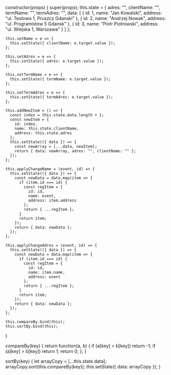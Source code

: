 constructor(props) {
super(props);
this.state = {
adres: "",
clientName: "",
termName: "",
termAdres: "",
data: [
{
id: 1,
name: "Jan Kowalski",
address: "ul. Testowa 1, Pruszcz Gdanski"
},
{
id: 2,
name: "Andrzej Nowak",
address: "ul. Programistow 5 Gdansk"
},
{ id: 3, name: "Piotr Piotrowski", address: "ul. Wiejska 1, Warszawa" }
]
};

    this.setName = e => {
      this.setState({ clientName: e.target.value });
    };

    this.setAdres = e => {
      this.setState({ adres: e.target.value });
    };

    this.setTermName = e => {
      this.setState({ termName: e.target.value });
    };

    this.setTermAdres = e => {
      this.setState({ termAdres: e.target.value });
    };

    this.addNewItem = () => {
      const index = this.state.data.length + 1;
      const newItem = {
        id: index,
        name: this.state.clientName,
        address: this.state.adres
      };
      this.setState(({ data }) => {
        const newArray = [...data, newItem];
        return { data: newArray, adres: "", clientName: "" };
      });
    };

    this.applyChangeName = (event, id) => {
      this.setState(({ data }) => {
        const newData = data.map(item => {
          if (item.id === id) {
            const regItem = {
              id: id,
              name: event,
              address: item.address
            };
            return { ...regItem };
          }
          return item;
        });
        return { data: newData };
      });
    };

    this.applyChangeAdres = (event, id) => {
      this.setState(({ data }) => {
        const newData = data.map(item => {
          if (item.id === id) {
            const regItem = {
              id: id,
              name: item.name,
              address: event
            };
            return { ...regItem };
          }
          return item;
        });
        return { data: newData };
      });
    };

    this.compareBy.bind(this);
    this.sortBy.bind(this);

}

compareBy(key) {
return function(a, b) {
if (a[key] < b[key]) return -1;
if (a[key] > b[key]) return 1;
return 0;
};
}

sortBy(key) {
let arrayCopy = [...this.state.data];
arrayCopy.sort(this.compareBy(key));
this.setState({ data: arrayCopy });
}
